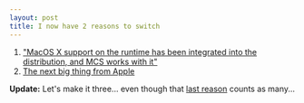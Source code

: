 ```yaml
---
layout: post
title: I now have 2 reasons to switch
---
```


<ol>
<li><a href="http://www.go-mono.com/#Jan,17th:DB2provider,MacOSX">"MacOS X support on the runtime has been integrated into the distribution, and MCS works with it"</a></li>
<li><a href="http://www.apple.com/powerbook/index17.html">The next big thing from Apple</a></li>
</ol>

<b>Update:</b> Let's make it three... even though that <a href="http://weblog.delacour.net/archives/000820.html">last reason</a> counts as many...


